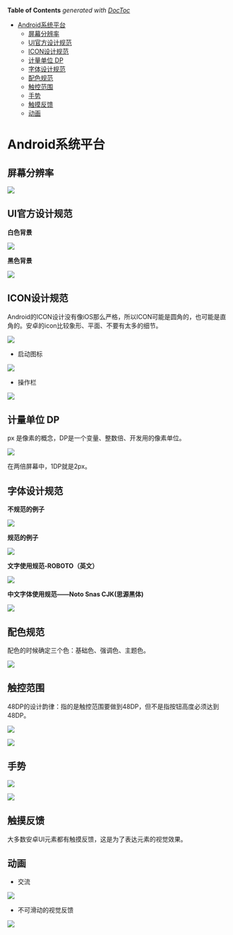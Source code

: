 <!-- START doctoc generated TOC please keep comment here to allow auto update -->
<!-- DON'T EDIT THIS SECTION, INSTEAD RE-RUN doctoc TO UPDATE -->
**Table of Contents**  *generated with [DocToc](https://github.com/thlorenz/doctoc)*

- [Android系统平台](#android%E7%B3%BB%E7%BB%9F%E5%B9%B3%E5%8F%B0)
  - [屏幕分辨率](#%E5%B1%8F%E5%B9%95%E5%88%86%E8%BE%A8%E7%8E%87)
  - [UI官方设计规范](#ui%E5%AE%98%E6%96%B9%E8%AE%BE%E8%AE%A1%E8%A7%84%E8%8C%83)
  - [ICON设计规范](#icon%E8%AE%BE%E8%AE%A1%E8%A7%84%E8%8C%83)
  - [计量单位 DP](#%E8%AE%A1%E9%87%8F%E5%8D%95%E4%BD%8D-dp)
  - [字体设计规范](#%E5%AD%97%E4%BD%93%E8%AE%BE%E8%AE%A1%E8%A7%84%E8%8C%83)
  - [配色规范](#%E9%85%8D%E8%89%B2%E8%A7%84%E8%8C%83)
  - [触控范围](#%E8%A7%A6%E6%8E%A7%E8%8C%83%E5%9B%B4)
  - [手势](#%E6%89%8B%E5%8A%BF)
  - [触摸反馈](#%E8%A7%A6%E6%91%B8%E5%8F%8D%E9%A6%88)
  - [动画](#%E5%8A%A8%E7%94%BB)

<!-- END doctoc generated TOC please keep comment here to allow auto update -->

# Android系统平台

## 屏幕分辨率

![](../img/03/03_01_02_01_android_screen_pixel.png)

## UI官方设计规范

**白色背景**

![](../img/03/03_01_02_02_android_design_std_white.png)

**黑色背景**

![](../img/03/03_01_02_03_android_design_std_black.png)

## ICON设计规范

Android的ICON设计没有像iOS那么严格，所以ICON可能是圆角的，也可能是直角的。安卓的icon比较象形、平面、不要有太多的细节。

![](../img/03/03_01_02_04_icon_std.png)

- 启动图标

![](../img/03/03_01_02_05_icon_startup.png)

- 操作栏

![](../img/03/03_01_02_06_icon_operation_bar.png)

## 计量单位 DP

px 是像素的概念，DP是一个变量、整数倍、开发用的像素单位。

![](../img/03/03_01_02_07_dp.png)

在两倍屏幕中，1DP就是2px。

## 字体设计规范

**不规范的例子**

![](../img/03/03_01_02_08_bad_exp_01.png)

**规范的例子**

![](../img/03/03_01_02_09_bad_exp_02.png)

**文字使用规范-ROBOTO（英文）**

![](../img/03/03_01_02_10_android_en_text_std_roboto.png)

**中文字体使用规范——Noto Snas CJK(思源黑体)**

![](../img/03/03_01_02_11_android_cn_text_std_cjk.png)

## 配色规范

配色的时候确定三个色：基础色、强调色、主题色。

![](../img/03/03_01_02_12_color_std.png) 

## 触控范围

48DP的设计韵律：指的是触控范围要做到48DP，但不是指按钮高度必须达到48DP。

![](../img/03/03_01_02_13_48dp_01.png)

![](../img/03/03_01_02_14_48dp_02.png)

## 手势

![](../img/03/03_01_02_15_gesture_01.png)

![](../img/03/03_01_02_16_gesture_02.png)

## 触摸反馈

大多数安卓UI元素都有触摸反馈，这是为了表达元素的视觉效果。

## 动画

- 交流

![](../img/03/03_01_02_17_animation_communication.png)

- 不可滑动的视觉反馈

![](../img/03/03_01_02_18_animation_visoin_feedback.png)














